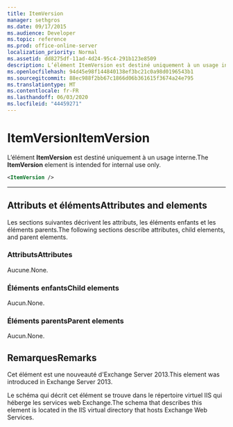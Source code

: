 ```yaml
---
title: ItemVersion
manager: sethgros
ms.date: 09/17/2015
ms.audience: Developer
ms.topic: reference
ms.prod: office-online-server
localization_priority: Normal
ms.assetid: dd8275df-11ad-4d24-95c4-291b123e8509
description: L’élément ItemVersion est destiné uniquement à un usage interne.
ms.openlocfilehash: 94d45e98f144840138ef3bc21c0a98d0196543b1
ms.sourcegitcommit: 88ec988f2bb67c1866d06b361615f3674a24e795
ms.translationtype: MT
ms.contentlocale: fr-FR
ms.lasthandoff: 06/03/2020
ms.locfileid: "44459271"
---
```

# <a name="itemversion"></a><span data-ttu-id="0c9a2-103">ItemVersion</span><span class="sxs-lookup"><span data-stu-id="0c9a2-103">ItemVersion</span></span>

<span data-ttu-id="0c9a2-104">L’élément **ItemVersion** est destiné uniquement à un usage interne.</span><span class="sxs-lookup"><span data-stu-id="0c9a2-104">The **ItemVersion** element is intended for internal use only.</span></span> 
  
```XML
<ItemVersion />
```

 ****
## <a name="attributes-and-elements"></a><span data-ttu-id="0c9a2-105">Attributs et éléments</span><span class="sxs-lookup"><span data-stu-id="0c9a2-105">Attributes and elements</span></span>

<span data-ttu-id="0c9a2-106">Les sections suivantes décrivent les attributs, les éléments enfants et les éléments parents.</span><span class="sxs-lookup"><span data-stu-id="0c9a2-106">The following sections describe attributes, child elements, and parent elements.</span></span>
  
### <a name="attributes"></a><span data-ttu-id="0c9a2-107">Attributs</span><span class="sxs-lookup"><span data-stu-id="0c9a2-107">Attributes</span></span>

<span data-ttu-id="0c9a2-108">Aucune.</span><span class="sxs-lookup"><span data-stu-id="0c9a2-108">None.</span></span>
  
### <a name="child-elements"></a><span data-ttu-id="0c9a2-109">Éléments enfants</span><span class="sxs-lookup"><span data-stu-id="0c9a2-109">Child elements</span></span>

<span data-ttu-id="0c9a2-110">Aucun.</span><span class="sxs-lookup"><span data-stu-id="0c9a2-110">None.</span></span>
  
### <a name="parent-elements"></a><span data-ttu-id="0c9a2-111">Éléments parents</span><span class="sxs-lookup"><span data-stu-id="0c9a2-111">Parent elements</span></span>

<span data-ttu-id="0c9a2-112">Aucun.</span><span class="sxs-lookup"><span data-stu-id="0c9a2-112">None.</span></span>
  
## <a name="remarks"></a><span data-ttu-id="0c9a2-113">Remarques</span><span class="sxs-lookup"><span data-stu-id="0c9a2-113">Remarks</span></span>

<span data-ttu-id="0c9a2-114">Cet élément est une nouveauté d'Exchange Server 2013.</span><span class="sxs-lookup"><span data-stu-id="0c9a2-114">This element was introduced in Exchange Server 2013.</span></span>
  
<span data-ttu-id="0c9a2-115">Le schéma qui décrit cet élément se trouve dans le répertoire virtuel IIS qui héberge les services web Exchange.</span><span class="sxs-lookup"><span data-stu-id="0c9a2-115">The schema that describes this element is located in the IIS virtual directory that hosts Exchange Web Services.</span></span>
  

